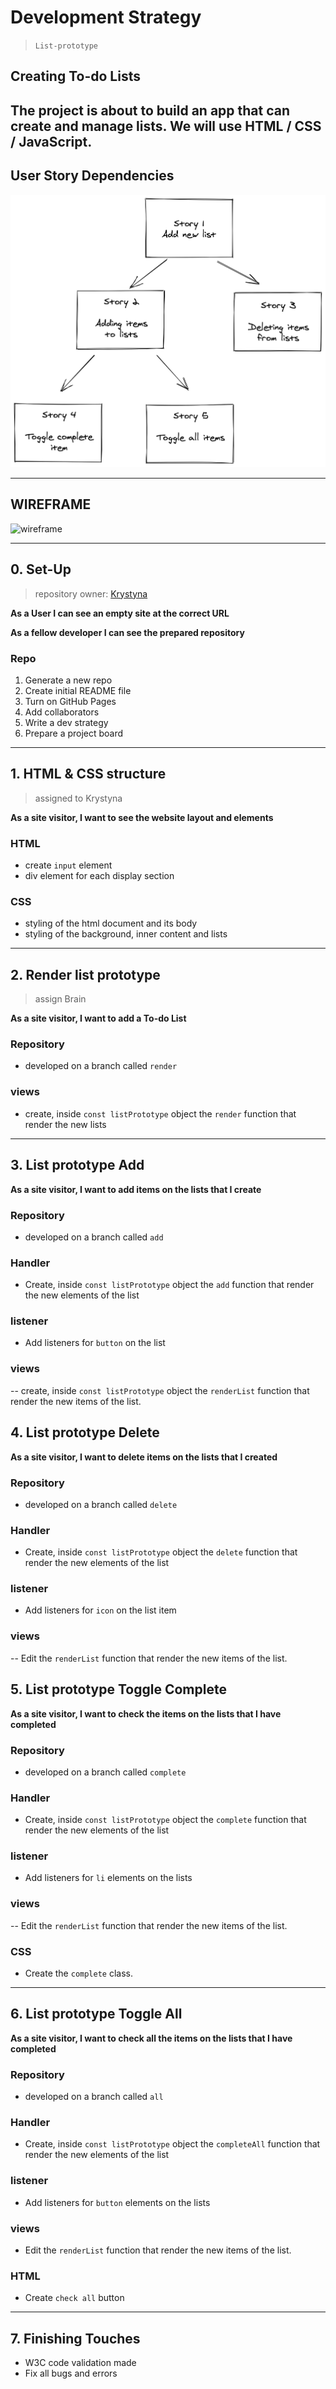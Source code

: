 # Development Strategy

> `List-prototype`

## Creating To-do Lists

 The project is about to build an app that can create and manage lists. We will use HTML / CSS / JavaScript. 
---

## User Story Dependencies

![Story Dependency Diagram](./story-dependencies.png)

---

## WIREFRAME

![wireframe](figma )

---

## 0. Set-Up

> repository owner: [Krystyna]()

**As a User I can see an empty site at the correct URL**

**As a fellow developer I can see the prepared repository**

### Repo

1. Generate a new repo
2. Create initial README file
3. Turn on GitHub Pages
4. Add collaborators
5. Write a dev strategy
6. Prepare a project board

---


## 1. HTML & CSS structure

> assigned to Krystyna

**As a site visitor, I want to see the website layout and elements**


### HTML

- create `input` element
- div element for each display section

### CSS

- styling of the html document and its body
- styling of the background, inner content and lists

---

## 2. Render list prototype

> assign Brain

**As a site visitor, I want to add a To-do List**

### Repository

- developed on a branch called `render`

### views

- create, inside `const listPrototype` object the `render` function that render the new lists

---

## 3. List prototype Add

> 

**As a site visitor, I want to add items on the lists that I create**

### Repository

- developed on a branch called `add`

### Handler

- Create, inside `const listPrototype` object the `add` function that render the new elements of the list 

### listener

- Add listeners for `button` on the list

### views

-- create, inside `const listPrototype` object the `renderList` function that render the new items of the list.


## 4. List prototype Delete

> 

**As a site visitor, I want to delete items on the lists that I created**

### Repository

- developed on a branch called `delete`

### Handler

- Create, inside `const listPrototype` object the `delete` function that render the new elements of the list 

### listener

- Add listeners for `icon` on the list item

### views

-- Edit the `renderList` function that render the new items of the list.


## 5. List prototype Toggle Complete

> 

**As a site visitor, I want to check the items on the lists that I have completed**

### Repository

- developed on a branch called `complete`

### Handler

- Create, inside `const listPrototype` object the `complete` function that render the new elements of the list 

### listener

- Add listeners for `li` elements on the lists


### views

-- Edit the `renderList` function that render the new items of the list.

### CSS

- Create the `complete` class.

---

## 6. List prototype Toggle All

>

**As a site visitor, I want to check all the items on the lists that I have completed**

### Repository

- developed on a branch called `all`

### Handler

- Create, inside `const listPrototype` object the `completeAll` function that render the new elements of the list 

### listener

- Add listeners for `button` elements on the lists


### views

- Edit the `renderList` function that render the new items of the list.

### HTML

- Create `check all` button


---


## 7. Finishing Touches

>

- W3C code validation made
- Fix all bugs and errors 
